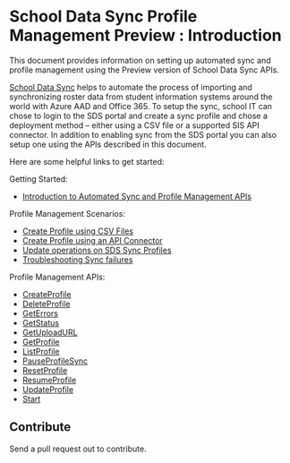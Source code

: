 # School Data Sync Profile Management Preview : Introduction
This document provides information on setting up automated sync and profile management using the Preview version of School Data Sync APIs.

[School Data Sync](https://sds.microsoft.com/) helps to automate the process of importing and synchronizing roster data from student information systems around the world with Azure AAD and Office 365. To setup the sync, school IT can chose to login to the SDS portal and create a sync profile and chose a deployment method – either using a CSV file or a supported SIS API connector.  In addition to enabling sync from the SDS portal you can also setup one using the APIs described in this document.

Here are some helpful links to get started:

Getting Started:

- [Introduction to Automated Sync and Profile Management APIs](./scenarios/SDSProfileAPIIntroduction.md)

Profile Management Scenarios:
- [Create Profile using CSV Files](./scenarios/SDSCreateProfile.md)
- [Create Profile using an API Connector](./scenarios/SDSCreateProfileAPI.md)
- [Update operations on SDS Sync Profiles](./scenarios/UpdateSyncProfiles.md)
- [Troubleshooting Sync failures](./scenarios/TroubleshootingSyncFailures.md)

Profile Management APIs:
- [CreateProfile](./api/synchronizationProfile_create.md)
- [DeleteProfile](./api/synchronizationProfile_delete.md)
- [GetErrors](./api/synchronizationProfile_get_errors.md)
- [GetStatus](./api/synchronizationProfile_get_status.md)
- [GetUploadURL](./api/synchronizationProfile_get_uploadurl.md)
- [GetProfile](./api/synchronizationProfile_get.md)
- [ListProfile](./api/synchronizationProfile_list.md)
- [PauseProfileSync](./api/synchronizationProfile_post_reset.md)
- [ResetProfile](./api/synchronizationProfile_get.md)
- [ResumeProfile](./api/synchronizationProfile_post_resume.md)
- [UpdateProfile](./api/synchronizationProfile_update.md)
- [Start](./api/synchronizationProfile_post_start.md)

## Contribute
Send a pull request out to contribute.
